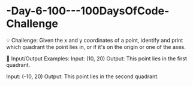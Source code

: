 # -Day-6-100---100DaysOfCode-Challenge

💡 Challenge:
Given the x and y coordinates of a point, identify and print which quadrant the point lies in, or if it's on the origin or one of the axes.

📝 Input/Output Examples:
Input: (10, 20)
Output: This point lies in the first quadrant.

Input: (-10, 20)
Output: This point lies in the second quadrant.
